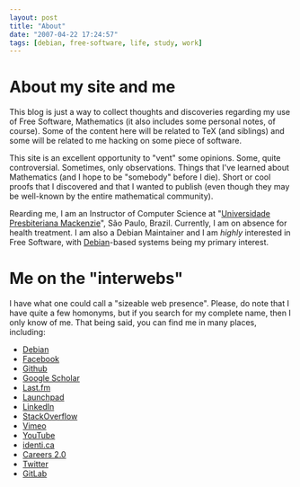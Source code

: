 ```yaml
---
layout: post
title: "About"
date: "2007-04-22 17:24:57"
tags: [debian, free-software, life, study, work]
---
```


# About my site and me

This blog is just a way to collect thoughts and discoveries regarding my use
of Free Software, Mathematics (it also includes some personal notes, of
course).  Some of the content here will be related to TeX (and siblings) and
some will be related to me hacking on some piece of software.

This site is an excellent opportunity to "vent" some opinions. Some, quite
controversial. Sometimes, only observations. Things that I've learned about Mathematics (and I
hope to be "somebody" before I die). Short or cool proofs that I discovered
and that I wanted to publish (even though they may be well-known by the
entire mathematical community).

Rearding me, I am an Instructor of Computer Science at
"[Universidade Presbiteriana Mackenzie](http://www.mackenzie.br)", São
Paulo, Brazil. Currently, I am on absence for health treatment. I am also a
Debian Maintainer and I am *highly* interested in Free Software, with
[Debian](http://www.debian.org)-based systems being my primary interest.

# Me on the "interwebs"

I have what one could call a "sizeable web presence". Please, do note that I
have quite a few homonyms, but if you search for my complete name, then I
only know of me.  That being said, you can find me in many places,
including:

* [Debian](https://qa.debian.org/developer.php?login=rbrito%40gmail.com)
* [Facebook](https://facebook.com/rtbrito)
* [Github](https://github.com/rbrito)
* [Google Scholar](http://scholar.google.com/citations?user=UkkCn38AAAAJ)
* [Last.fm](https://last.fm/user/rbrito)
* [Launchpad](https://launchpad.net/~rbrito)
* [LinkedIn](https://linkedin.com/in/rtbrito)
* [StackOverflow](https://stackoverflow.com/users/962311)
* [Vimeo](https://vimeo.com/rbrito)
* [YouTube](https://youtube.com/otirbr)
* [identi.ca](https://identi.ca/rbrito)
* [Careers 2.0](https://careers.stackoverflow.com/rbrito)
* [Twitter](https://twitter.com/rtdbrito)
* [GitLab](https://gitlab.com/rtbrito)
